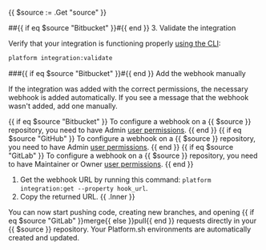 {{ $source := .Get "source" }}
<!-- Bitbucket has two methods and so has an additional heading level -->
##{{ if eq $source "Bitbucket" }}#{{ end }} 3. Validate the integration

Verify that your integration is functioning properly [using the CLI](../overview.md#validating-integrations):

```bash
platform integration:validate
```

###{{ if eq $source "Bitbucket" }}#{{ end }} Add the webhook manually

If the integration was added with the correct permissions, the necessary webhook is added automatically.
If you see a message that the webhook wasn't added, add one manually.

{{ if eq $source "Bitbucket" }}
To configure a webhook on a {{ $source }} repository,
you need to have Admin [user permissions](https://support.atlassian.com/bitbucket-cloud/docs/manage-webhooks/).
{{ end }}
{{ if eq $source "GitHub" }}
To configure a webhook on a {{ $source }} repository,
you need to have Admin [user permissions](https://docs.github.com/en/organizations/managing-user-access-to-your-organizations-repositories/repository-roles-for-an-organization#permissions-for-each-role).
{{ end }}
{{ if eq $source "GitLab" }}
To configure a webhook on a {{ $source }} repository,
you need to have Maintainer or Owner [user permissions](https://docs.gitlab.com/ee/user/permissions.html).
{{ end }}

1. Get the webhook URL by running this command: `platform integration:get --property hook_url`.
1. Copy the returned URL.
{{ .Inner }}

You can now start pushing code, creating new branches,
and opening {{ if eq $source "GitLab" }}merge{{ else }}pull{{ end }} requests directly in your {{ $source }} repository.
Your Platform.sh environments are automatically created and updated.

